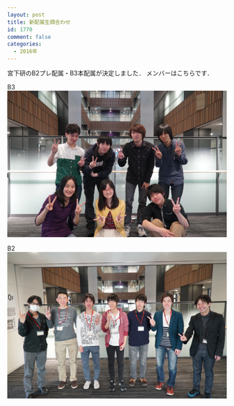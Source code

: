 ```yaml
---
layout: post
title: 新配属生顔合わせ
id: 1770
comment: false
categories:
  - 2016年
---
```


宮下研のB2プレ配属・B3本配属が決定しました．
メンバーはこちらです．

B3
[![B3](/wp-content/uploads/2016/04/B3.jpg)](/wp-content/uploads/2016/04/B3.jpg)

B2
[![B2](/wp-content/uploads/2016/04/B2.jpg)](/wp-content/uploads/2016/04/B2.jpg)
